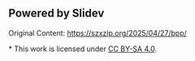 ## Powered by Slidev

Original Content: <https://szxzip.org/2025/04/27/bpp/>

\* This work is licensed under [CC BY-SA 4.0](https://creativecommons.org/licenses/by-sa/4.0/).
